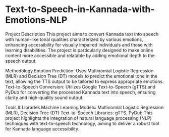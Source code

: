 # Text-to-Speech-in-Kannada-with-Emotions-NLP
Project Description
This project aims to convert Kannada text into speech with human-like tonal qualities characterized by various emotions, enhancing accessibility for visually impaired individuals and those with learning disabilities. The project is particularly designed to make online content more accessible and relatable by adding emotional depth to the speech output.

Methodology
Emotion Prediction: Uses Multinomial Logistic Regression (MLR) and Decision Tree (DT) models to predict the emotional tone in the text, allowing the TTS output to be tailored to express appropriate emotions.
Text-to-Speech Conversion: Utilizes Google Text-to-Speech (gTTS) and PyDub for converting the processed Kannada text into speech, ensuring clarity and high-quality sound output.


Tools & Libraries
Machine Learning Models: Multinomial Logistic Regression (MLR), Decision Tree (DT)
Text-to-Speech Libraries: gTTS, PyDub
This project highlights the integration of natural language processing (NLP) techniques with text-to-speech technology, aiming to deliver a robust tool for Kannada language accessibility.
